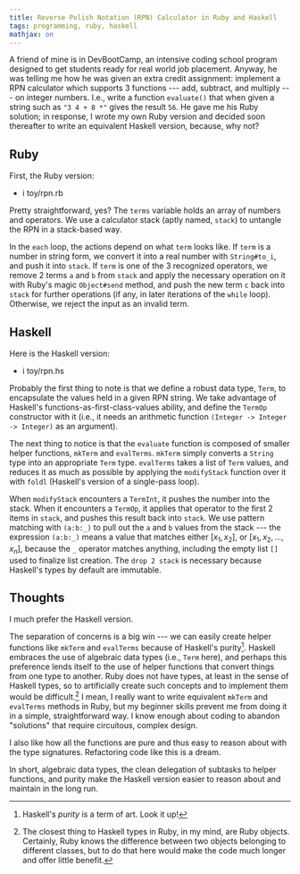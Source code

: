 ```yaml
---
title: Reverse Polish Notation (RPN) Calculator in Ruby and Haskell
tags: programming, ruby, haskell
mathjax: on
---
```


A friend of mine is in DevBootCamp, an intensive coding school program designed to get students ready for real world job placement.
Anyway, he was telling me how he was given an extra credit assignment: implement a RPN calculator which supports 3 functions --- add, subtract, and multiply --- on integer numbers.
I.e., write a function `evaluate()` that when given a string such as `"3 4 + 8 *"` gives the result `56`.
He gave me his Ruby solution; in response, I wrote my own Ruby version and decided soon thereafter to write an equivalent Haskell version, because, why not?

## Ruby

First, the Ruby version:

- i toy/rpn.rb

Pretty straightforward, yes?
The `terms` variable holds an array of numbers and operators.
We use a calculator stack (aptly named, `stack`) to untangle the RPN in a stack-based way.

In the `each` loop, the actions depend on what `term` looks like.
If `term` is a number in string form, we convert it into a real number with `String#to_i`, and push it into `stack`.
If `term` is one of the 3 recognized operators, we remove 2 terms `a` and `b` from `stack` and apply the necessary operation on it with Ruby's magic `Object#send` method, and push the new term `c` back into `stack` for further operations (if any, in later iterations of the `while` loop).
Otherwise, we reject the input as an invalid term.

## Haskell

Here is the Haskell version:

- i toy/rpn.hs

Probably the first thing to note is that we define a robust data type, `Term`, to encapsulate the values held in a given RPN string.
We take advantage of Haskell's functions-as-first-class-values ability, and define the `TermOp` constructor with it (i.e., it needs an arithmetic function `(Integer -> Integer -> Integer)` as an argument).

The next thing to notice is that the `evaluate` function is composed of smaller helper functions, `mkTerm` and `evalTerms`.
`mkTerm` simply converts a `String` type into an appropriate `Term` type.
`evalTerms` takes a list of `Term` values, and reduces it as much as possible by applying the `modifyStack` function over it with `foldl` (Haskell's version of a single-pass loop).

When `modifyStack` encounters a `TermInt`, it pushes the number into the stack.
When it encounters a `TermOp`, it applies that operator to the first 2 items in `stack`, and pushes this result back into `stack`.
We use pattern matching with `(a:b:_)` to pull out the `a` and `b` values from the stack --- the expression `(a:b:_)` means a value that matches either $[x_1, x_2]$, or $[x_1, x_2, ... , x_n]$, because the `_` operator matches anything, including the empty list `[]` used to finalize list creation.
The `drop 2 stack` is necessary because Haskell's types by default are immutable.

## Thoughts

I much prefer the Haskell version.

The separation of concerns is a big win --- we can easily create helper functions like `mkTerm` and `evalTerms` because of Haskell's purity[^purity].
Haskell embraces the use of algebraic data types (i.e., `Term` here), and perhaps this preference lends itself to the use of helper functions that convert things from one type to another.
Ruby does not have types, at least in the sense of Haskell types, so to artificially create such concepts and to implement them would be difficult.[^ruby-type]
I mean, I really want to write equivalent `mkTerm` and `evalTerms` methods in Ruby, but my beginner skills prevent me from doing it in a simple, straightforward way.
I know enough about coding to abandon "solutions" that require circuitous, complex design.

I also like how all the functions are pure and thus easy to reason about with the type signatures.
Refactoring code like this is a dream.

In short, algebraic data types, the clean delegation of subtasks to helper functions, and purity make the Haskell version easier to reason about and maintain in the long run.

[^purity]: Haskell's *purity* is a term of art. Look it up!
[^ruby-type]: The closest thing to Haskell types in Ruby, in my mind, are Ruby objects.
Certainly, Ruby knows the difference between two objects belonging to different classes, but to do that here would make the code much longer and offer little benefit.
